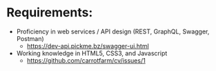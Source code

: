 # Requirements:
- Proficiency in web services / API design (REST, GraphQL, Swagger, Postman)
   - https://dev-api.pickme.bz/swagger-ui.html
- Working knowledge in HTML5, CSS3, and Javascript
   - https://github.com/carrotfarm/cv/issues/1


